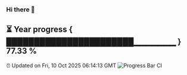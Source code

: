 ### Hi there 👋
⏳ Year progress { ███████████████████████▁▁▁▁▁▁▁ } 77.33 %
---
⏰ Updated on Fri, 10 Oct 2025 06:14:13 GMT
![Progress Bar CI](https://github.com/Moyi321/Moyi321/workflows/Progress%20Bar%20CI/badge.svg)
